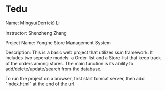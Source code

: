# Tedu
Name: Mingyu(Derrick) Li

Instructor: Shenzheng Zhang

Project Name: Yonghe Store Management System

Description: 
This is a basic web project that utilizes ssm framework. It includes two seperate models: a Order-list and a Store-list that keep 
track of the orders among stores. The main function is its ability to add/delete/update/search from the database.

To run the project on a browser, first start tomcat server, then add "index.html" at the end of the url.
